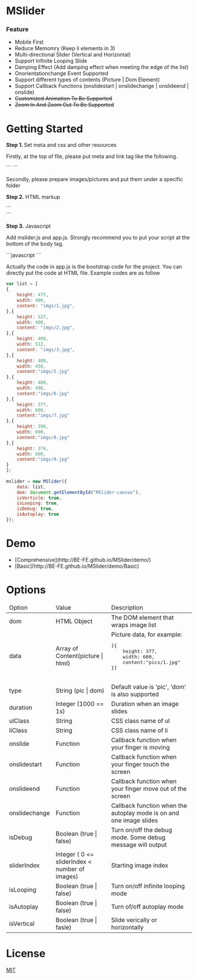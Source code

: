 MSlider
==============

<h3>Feature</h3>
<ul>
<li>Mobile First</li>
<li>Reduce Memomry (Keep li elements in 3)</li>
<li>Multi-directional Slider (Vertical and Horizontal)</li>
<li>Support Infinite Looping Slide</li>
<li>Damping Effect (Add damping effect when meeting the edge of the list)</li>
<li>Onorientationchange Event Supported</li>
<li>Support different types of contents (Picture | Dom Element)</li>
<li>Support Callback Functions (onslidestart | onslidechange | onslideend | onslide)</li>
<li><del>Customized Animation To Be Supported</del></li>
<li><del>Zoom In And Zoom Out To Be Supported</del></li>
</ul>

Getting Started
==============
<p><b>Step 1. </b>Set meta and css and other resources</p>
<p>Firstly, at the top of file, please put meta and link tag like the following.</p>
```
<meta name="viewport" content="width=device-width,initial-scale=1.0,maximum-scale=1.0,minimum-scale=1.0,user-scalable=no"/>
<link type="text/css" rel="stylesheet" media="all" href="css/common.css">
```
<p>Secondly, please prepare images/pictures and put them under a specific folder</p>
<p><b>Step 2.</b> HTML markup</p>
```
<div id="MSlider-canvas"></div>
```
<p><b>Step 3.</b> Javascript</p>
<p>Add mslider.js and app.js. Strongly recommend you to put your script at the bottom of the body tag.</p>
```javascript
<script src="../src/mslider.js"></script>
<script src="app.js"></script>
```

<p>Actually the code in app.js is the bootstrap code for the project. You can directly put the code at HTML file. Example codes are as follow</p>

```javascript
var list = [
{
	height: 475,
	width: 400,
	content: "imgs/1.jpg",
},{
	height: 527,
	width: 400,
	content: "imgs/2.jpg",
},{
 	height: 400,
 	width: 512,
 	content: "imgs/3.jpg",
},{
	height: 400,
	width: 458,
	content:"imgs/5.jpg"
},{
	height: 400,
	width: 498,
	content:"imgs/6.jpg"
},{
	height: 377,
	width: 600,
	content:"imgs/7.jpg"
},{
	height: 396,
	width: 600,
	content:"imgs/8.jpg"
},{
	height: 374,
	width: 600,
	content:"imgs/9.jpg"
}
];
	
mslider = new MSlider({
    data: list,
    dom: document.getElementById("MSlider-canvas"),
    isVerticle: true,
    isLooping: true,
    isDebug: true,
    isAutoplay: true
});

```

Demo
==============
<ul>
<li>[Comprehensive](http://BE-FE.github.io/MSlider/demo/)</li>
<li>[Basic](http://BE-FE.github.io/MSlider/demo/Basic)</li>
</ul>

Options
==============
<p>
<table>
<thead>
	<tr>
		<td>Option</td>
		<td>Value</td>
		<td>Description</td>
	</tr>
</thead>
<tbody>
	<tr>
		<td>dom</td>
		<td>HTML Object</td>
		<td>The DOM element that wraps image list</td>
	</tr>
	<tr>
		<td>data</td>
		<td>Array of Content(picture | html)</td>
		<td>Picture data, for example:
		<pre>
[{
	height: 377,
	width: 600,
	content:"pics/1.jpg"
}]
		</pre>
		</td>
	</tr>
	<tr>
		<td>type</td>
		<td>String (pic | dom)</td>
		<td>Default value is 'pic', 'dom' is also supported</td>
	</tr>
	<tr>
		<td>duration</td>
		<td>Integer (1000 == 1s)</td>
		<td>Duration when an image slides</td>
	</tr>
	<tr>
		<td>ulClass</td>
		<td>String</td>
		<td>CSS class name of ul</td>
	</tr>
	<tr>
		<td>liClass</td>
		<td>String</td>
		<td>CSS class name of li</td>
	</tr>
	<tr>
		<td>onslide</td>
		<td>Function</td>
		<td>Callback function when your finger is moving</td>
	</tr>
	<tr>
		<td>onslidestart</td>
		<td>Function</td>
		<td>Callback function when your finger touch the screen</td>
	</tr>
	<tr>
		<td>onslideend</td>
		<td>Function</td>
		<td>Callback function when your finger move out of the screen</td>
	</tr>
	<tr>
		<td>onslidechange</td>
		<td>Function</td>
		<td>Callback function when the autoplay mode is on and one image slides</td>
	</tr>
	<tr>
		<td>isDebug</td>
		<td>Boolean (true | false)</td>
		<td>Turn on/off the debug mode. Some debug message will output</td>
	</tr>
	<tr>
		<td>sliderIndex</td>
		<td>Integer ( 0 &lt;= sliderIndex &lt; number of images)</td>
		<td>Starting image index</td>
	</tr>
	<tr>
		<td>isLooping</td>
		<td>Boolean (true | false)</td>
		<td>Turn on/off infinite looping mode</td>
	</tr>
	<tr>
		<td>isAutoplay</td>
		<td>Boolean (true | false)</td>
		<td>Turn of/off autoplay mode</td>
	</tr>
		<tr>
		<td>isVertical</td>
		<td>Boolean (true | fasle)</td>
		<td>Slide verically or horizontally</td>
	</tr>
</tbody>
</table>
</p>

License
========
[MIT](https://github.com/BE-FE/MSlider/blob/master/LICENSE)